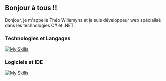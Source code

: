 ## Bonjour à tous !!

Bonjour, je m'appelle Théo Willemyns et je suis développeur web spécialisé dans les technologies C# et .NET.

### Technologies et Langages
[![My Skills](https://skillicons.dev/icons?i=html,css,js,cs,dotnet,react,azure,mysql,mssql)](https://skillicons.dev)

### Logiciels et IDE
[![My Skills](https://skillicons.dev/icons?i=visualstudio,vscode,rider,figma)](https://skillicons.dev)

